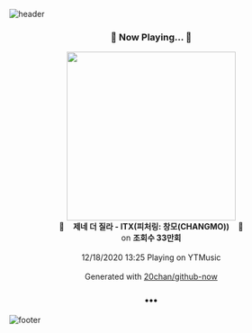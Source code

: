 ![header](https://capsule-render.vercel.app/api?type=wave&height=170&section=header&text=Hi.%20I'm%20SHIFT&fontColor=090707&fontAlignX=45&fontAlignY=65&fontSize=100)

<h3 align="center">🎵 Now Playing... 🎵</h3>
<p align="center">
  <a href="https://music.youtube.com/channel/UCRKrBZq4oFRS6Kv1W8deNSw">
    <img width="300" src="https://i.ytimg.com/vi/DI1BLBjwQHs/sddefault.jpg?sqp=-oaymwEWCJADEOEBIAQqCghqEJQEGHgg6AJIWg&rs">
  </a>
  <br>
  🎵&nbsp&nbsp&nbsp <b>제네 더 질라 - ITX(피처링: 창모(CHANGMO))</b> &nbsp&nbsp&nbsp🎵
  <br>
  on <b>조회수 33만회</b>
  
  <br />
  <br />
  12/18/2020 13:25 Playing on YTMusic
  <br />
  <br />
  Generated with <a href="https://github.com/20chan/github-now">20chan/github-now</a>
</p>

<h3 align="center">•••</h3>

![footer](https://capsule-render.vercel.app/api?type=wave&height=150&section=footer)

